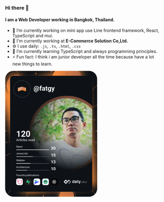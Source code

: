 ### Hi there 👋

#### I am a Web Developer working in Bangkok, Thailand.

- 🔭 I’m currently working on mini app use Line frontend framework, React, TypeScript and mui.
- 🏢 I'm currently working at **E-Commerce Solution Co,Ltd.**
- :gear: I use daily: `.js`, `.ts`, `.html`, `.css`
- 🌱 I’m currently learning TypeScript and always programming principles.
- ⚡ Fun fact: I think i am junior developer all the time because have a lot new things to learn.


<a href="https://app.daily.dev/DailyDevTips"><img src="https://github.com/fatgy/fatgy/blob/main/devcard.svg" width="300" alt="Shatmongkol Amaraveja's Dev Card"/></a>

<!--
**fatgy/fatgy** is a ✨ _special_ ✨ repository because its `README.md` (this file) appears on your GitHub profile.

Here are some ideas to get you started:

- 🔭 I’m currently working on ...
- 🌱 I’m currently learning ...
- 👯 I’m looking to collaborate on ...
- 🤔 I’m looking for help with ...
- 💬 Ask me about ...
- 📫 How to reach me: ...
- 😄 Pronouns: ...
- ⚡ Fun fact: ...
-->

